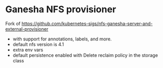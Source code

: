 # Ganesha NFS provisioner

Fork of https://github.com/kubernetes-sigs/nfs-ganesha-server-and-external-provisioner

- with support for annotations, labels, and more.
- default nfs version is 4.1
- extra env vars
- default persistence enabled with Delete reclaim policy in the storage class

